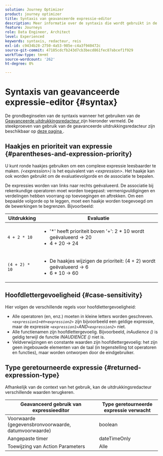 ```yaml
---
solution: Journey Optimizer
product: journey optimizer
title: Syntaxis van geavanceerde expressie-editor
description: Meer informatie over de syntaxis die wordt gebruikt in de geavanceerde expressie-editor
feature: Journeys
role: Data Engineer, Architect
level: Experienced
keywords: syntaxis, redacteur, reis
exl-id: c9434b28-2750-4a53-985e-c4a3f940472c
source-git-commit: 47185cdcfb243d7cb3becd861fec87abcef1f929
workflow-type: tm+mt
source-wordcount: '262'
ht-degree: 0%

---
```


# Syntaxis van geavanceerde expressie-editor {#syntax}

De grondbeginselen van de syntaxis wanneer het gebruiken van de [ Geavanceerde uitdrukkingsredacteur ](expressionadvanced.md) zijn hieronder vermeld. De steekproeven van gebruik van de geavanceerde uitdrukkingsredacteur zijn beschikbaar op [ deze pagina ](advanced-editor-use-cases.md).

## Haakjes en prioriteit van expressie {#parentheses-and-expression-priority}

U kunt ronde haakjes gebruiken om een complexe expressie leesbaarder te maken. _(&lt;expression>)_ is het equivalent van _&lt;expression>_. Het haakje kan ook worden gebruikt om de evaluatievolgorde en de associatie te bepalen.

De expressies worden van links naar rechts geëvalueerd. De associatie bij rekenkundige operatoren moet worden toegepast: vermenigvuldigingen en verdelingen hebben voorrang op toevoegingen en aftrekken. Om een bepaalde volgorde op te leggen, moet een haakje worden toegevoegd om de bewerkingen te begrenzen. Bijvoorbeeld:

<!--```5 + 2 * 10 = 25, and (5 + 2) * 10 = 70```-->

| Uitdrukking | Evaluatie |
|--- |--- |
| `4 + 2 * 10` | <ul><li>&#39;*&#39; heeft prioriteit boven &#39;+&#39;: 2 * 10 wordt geëvalueerd → 20</li><li>4 + 20 → 24</li></ul> |
| `(4 + 2) * 10` | <ul><li>De haakjes wijzigen de prioriteit: (4 + 2) wordt geëvalueerd → 6</li><li> 6 * 10 → 60</li></ul> |

## Hoofdlettergevoeligheid {#case-sensitivity}

Hier volgen de verschillende regels voor hoofdlettergevoeligheid:

* Alle operatoren (en, enz.) moeten in kleine letters worden geschreven. _`<expression1>`en`<expression2>`_ zijn bijvoorbeeld een geldige expressie, maar de expressie _`<expression1>`AND`<expression2>`_ niet.
* Alle functienamen zijn hoofdlettergevoelig. Bijvoorbeeld, _inAudience ()_ is geldig terwijl de functie _INAUDIENCE ()_ niet is.
* Veldverwijzingen en constante waarden zijn hoofdlettergevoelig: het zijn geen ingebouwde elementen van de taal (in tegenstelling tot operatoren en functies), maar worden ontworpen door de eindgebruiker.

## Type geretourneerde expressie {#returned-expression-type}

Afhankelijk van de context van het gebruik, kan de uitdrukkingsredacteur verschillende waarden terugkeren.

| Geavanceerd gebruik van expressieeditor | Type geretourneerde expressie verwacht |
|--- |--- |
| Voorwaarde (gegevensbronvoorwaarde, datumvoorwaarde) | boolean |
| Aangepaste timer | dateTimeOnly |
| Toewijzing van Action Parameters | Alle |
